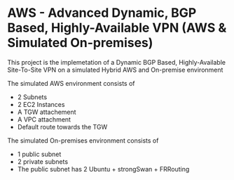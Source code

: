 # AWS - Advanced Dynamic, BGP Based, Highly-Available VPN (AWS & Simulated On-premises)

This project is the implemetation of a Dynamic BGP Based, Highly-Available Site-To-Site VPN on a simulated Hybrid AWS and On-premise environment

The simulated AWS environment consists of

- 2 Subnets
- 2 EC2 Instances
- A TGW attachement
- A VPC attachment
- Default route towards the TGW

The simulated On-premises environment consists of

- 1 public subnet
- 2 private subnets
- The public subnet has 2 Ubuntu + strongSwan + FRRouting
